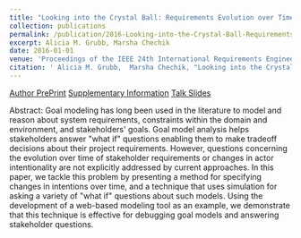 ```yaml
---
title: "Looking into the Crystal Ball: Requirements Evolution over Time"
collection: publications
permalink: /publication/2016-Looking-into-the-Crystal-Ball-Requirements-Evolution-over-Time
excerpt: Alicia M. Grubb, Marsha Chechik
date: 2016-01-01
venue: 'Proceedings of the IEEE 24th International Requirements Engineering Conference RE'
citation: ' Alicia M. Grubb,  Marsha Chechik, "Looking into the Crystal Ball: Requirements Evolution over Time." Proceedings of the IEEE 24th International Requirements Engineering Conference RE, 2016.'
---
```

[Author PrePrint](http://www.cs.toronto.edu/~amgrubb/archive/RE16.pdf) [Supplementary Information](http://www.cs.toronto.edu/~amgrubb/archive/RE16-Supplement/) [Talk Slides](http://www.cs.toronto.edu/~amgrubb/archive/RE16-Talk.pdf)

Abstract: Goal modeling has long been used in the literature to model and reason about system requirements, constraints within the domain and environment, and stakeholders' goals. Goal model analysis helps stakeholders answer "what if" questions enabling them to make tradeoff decisions about their project requirements. However, questions concerning the evolution over time of stakeholder requirements or changes in actor intentionality are not explicitly addressed by current approaches. In this paper, we tackle this problem by presenting a method for specifying changes in intentions over time, and a technique that uses simulation for asking a variety of "what if" questions about such models. Using the development of a web-based modeling tool as an example, we demonstrate that this technique is effective for debugging goal models and answering stakeholder questions.
